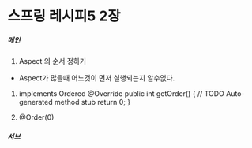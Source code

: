 # 스프링 레시피5 2장

##### 메인

1. Aspect 의 순서 정하기

- Aspect가 많을때 어느것이 먼저 실행되는지 알수없다.


1) implements Ordered
	@Override
	public int getOrder() {
		// TODO Auto-generated method stub
		return 0;
	}
	
2) @Order(0)

##### 서브
